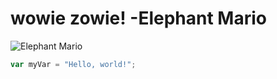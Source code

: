 # wowie zowie! -Elephant Mario
![Elephant Mario](https://static.tweaktown.com/news/1x1/92010_mario-turns-into-an-elephant-in-nintendos-wackiest-wonderworld-yet.png)
``` javascript
var myVar = "Hello, world!";
```
